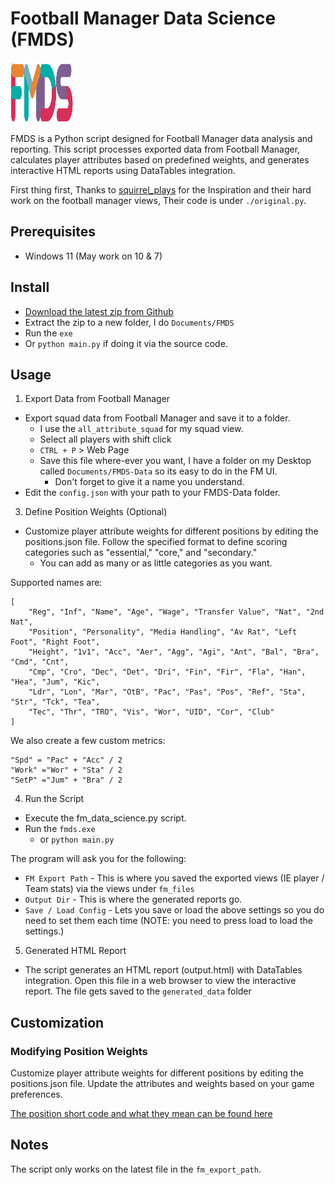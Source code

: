# Football Manager Data Science (FMDS)
<img align="center" width="100" height="100" src="./media/logo.png">

FMDS is a Python script designed for Football Manager data analysis and reporting. This script processes exported data from Football Manager, calculates player attributes based on predefined weights, and generates interactive HTML reports using DataTables integration.

First thing first, Thanks to [squirrel_plays](https://www.youtube.com/@squirrel_plays_fof4318) for the Inspiration and their hard work on the football manager views, Their code is under `./original.py`.

## Prerequisites
- Windows 11 (May work on 10 & 7)

## Install
- [Download the latest zip from Github](https://github.com/ktasper/FMDS/releases)
- Extract the zip to a new folder, I do `Documents/FMDS`
- Run the `exe`
- Or `python main.py` if doing it via the source code.

## Usage
1. Export Data from Football Manager
- Export squad data from Football Manager and save it to a folder.
    - I use the `all_attribute_squad` for my squad view.
    - Select all players with shift click
    - `CTRL + P` > Web Page
    - Save this file where-ever you want, I have a folder on my Desktop called `Documents/FMDS-Data` so its easy to do in the FM UI.
        - Don't forget to give it a name you understand.
- Edit the `config.json` with your path to your FMDS-Data folder.

3. Define Position Weights (Optional)
- Customize player attribute weights for different positions by editing the positions.json file. Follow the specified format to define scoring categories such as "essential," "core," and "secondary."
    - You can add as many or as little categories as you want.

Supported names are:
```
[
    "Reg", "Inf", "Name", "Age", "Wage", "Transfer Value", "Nat", "2nd Nat",
    "Position", "Personality", "Media Handling", "Av Rat", "Left Foot", "Right Foot",
    "Height", "1v1", "Acc", "Aer", "Agg", "Agi", "Ant", "Bal", "Bra", "Cmd", "Cnt",
    "Cmp", "Cro", "Dec", "Det", "Dri", "Fin", "Fir", "Fla", "Han", "Hea", "Jum", "Kic",
    "Ldr", "Lon", "Mar", "OtB", "Pac", "Pas", "Pos", "Ref", "Sta", "Str", "Tck", "Tea",
    "Tec", "Thr", "TRO", "Vis", "Wor", "UID", "Cor", "Club"
]
```

We also create a few custom metrics:
```
"Spd" = "Pac" + "Acc" / 2
"Work" ="Wor" + "Sta" / 2
"SetP" ="Jum" + "Bra" / 2
```


4. Run the Script
- Execute the fm_data_science.py script.
- Run the `fmds.exe`
    - or `python main.py`

The program will ask you for the following:

- `FM Export Path` - This is where you saved the exported views (IE player / Team stats) via the views under `fm_files`
- `Output Dir` - This is where the generated reports go.
- `Save / Load Config` - Lets you save or load the above settings so you do need to set them each time (NOTE: you need to press load to load the settings.)

5. Generated HTML Report
- The script generates an HTML report (output.html) with DataTables integration. Open this file in a web browser to view the interactive report. The file gets saved to the `generated_data` folder

## Customization

### Modifying Position Weights

Customize player attribute weights for different positions by editing the positions.json file. Update the attributes and weights based on your game preferences.

[The position short code and what they mean can be found here](https://github.com/ktasper/FMDS/wiki/Attribute-Meanings)

## Notes
The script only works on the latest file in the `fm_export_path`.